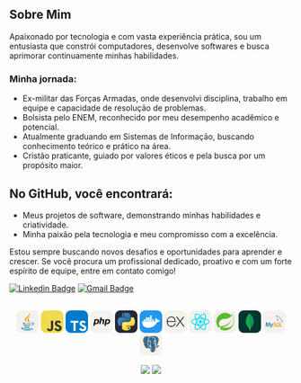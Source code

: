 ## Sobre Mim

Apaixonado por tecnologia e com vasta experiência prática, sou um entusiasta que constrói computadores, desenvolve softwares e busca aprimorar continuamente minhas habilidades.

### Minha jornada:

- Ex-militar das Forças Armadas, onde desenvolvi disciplina, trabalho em equipe e capacidade de resolução de problemas.
- Bolsista pelo ENEM, reconhecido por meu desempenho acadêmico e potencial.
- Atualmente graduando em Sistemas de Informação, buscando conhecimento teórico e prático na área.
- Cristão praticante, guiado por valores éticos e pela busca por um propósito maior.

## No GitHub, você encontrará:

- Meus projetos de software, demonstrando minhas habilidades e criatividade.
- Minha paixão pela tecnologia e meu compromisso com a excelência.

Estou sempre buscando novos desafios e oportunidades para aprender e crescer. Se você procura um profissional dedicado, proativo e com um forte espírito de equipe, entre em contato comigo!

[![Linkedin Badge](https://img.shields.io/badge/-Marcelo%20Nascimento%20de%20Santana-00875f?style=flat-square&logo=Linkedin&logoColor=white)](https://www.linkedin.com/in/marcelodesantana/)
[![Gmail Badge](https://img.shields.io/badge/-marcelo.255.m.n.s@gmail.com-00875f?style=flat-square&logo=Gmail&logoColor=white)](mailto:marcelo.255.m.n.s@gmail.com)

<div align="center" style="display: inline_block"><br>
  <!-- Linguagens -->
  <a href="https://www.java.com/pt-BR" target="_blank"><img align="center" alt="Java" width="40" src="https://raw.githubusercontent.com/tandpfun/skill-icons/main/icons/Java-Light.svg"></a>
  <a href="https://developer.mozilla.org/en-US/docs/Web/JavaScript" target="_blank"><img align="center" alt="JavaScript" width="40" src="https://raw.githubusercontent.com/tandpfun/skill-icons/main/icons/JavaScript.svg"></a>
  <a href="https://www.typescriptlang.org/" target="_blank"><img align="center" alt="TypeScript" width="40" src="https://raw.githubusercontent.com/tandpfun/skill-icons/main/icons/TypeScript.svg"></a>
  <a href="https://www.php.net/" target="_blank"><img align="center" alt="PHP" width="40" src="https://raw.githubusercontent.com/tandpfun/skill-icons/main/icons/PHP-Light.svg"></a>
  <a href="https://www.python.org/" target="_blank"><img align="center" alt="Python" width="40" src="https://raw.githubusercontent.com/tandpfun/skill-icons/main/icons/Python-Dark.svg"></a>
  <!-- Frameworks -->
  <a href="https://www.docker.com/" target="_blank"><img align="center" alt="Docker" width="40" src="https://raw.githubusercontent.com/tandpfun/skill-icons/main/icons/Docker.svg"></a>
  <a href="https://expressjs.com/" target="_blank"><img align="center" alt="ExpressJS" width="40" src="https://raw.githubusercontent.com/tandpfun/skill-icons/main/icons/ExpressJS-Light.svg"></a>
  <a href="https://reactjs.org/" target="_blank"><img align="center" alt="React" width="40" src="https://raw.githubusercontent.com/tandpfun/skill-icons/main/icons/React-Light.svg"></a>
  <a href="https://spring.io/" target="_blank"><img align="center" alt="Spring" width="40" src="https://raw.githubusercontent.com/tandpfun/skill-icons/main/icons/Spring-Light.svg"></a>
  <!-- Bancos de Dados -->
  <a href="https://www.mongodb.com/" target="_blank"><img align="center" alt="MongoDB" width="40" src="https://raw.githubusercontent.com/tandpfun/skill-icons/main/icons/MongoDB.svg"></a>
  <a href="https://www.mysql.com/" target="_blank"><img align="center" alt="MySQL" width="40" src="https://raw.githubusercontent.com/tandpfun/skill-icons/main/icons/MySQL-Light.svg"></a>
  <a href="https://www.postgresql.org/" target="_blank"><img align="center" alt="PostgreSQL" width="40" src="https://raw.githubusercontent.com/tandpfun/skill-icons/main/icons/PostgreSQL-Light.svg"></a>
</div>

<div align="center"><br>
  <img height="175" src="https://github-readme-activity-graph.vercel.app/graph?username=marcelo-de-santana&theme=high-contrast&bg_color=151515&line=79ff97&radius=16"/>
  <img height="175" src="https://github-readme-stats.vercel.app/api/top-langs/?username=marcelo-de-santana&layout=compact&border_color=a5a6a9&langs_count=6&hide=c%2B%2B,objective-c%2B%2B,objective-c,ruby,css&theme=dark"/>
</div>
